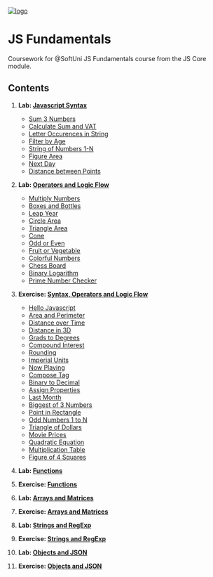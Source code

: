 [![logo](http://innovationstarterbox.bg/wp-content/uploads/2016/05/Softuni_logo_trasparent.png)](http://softuni.org)
# JS Fundamentals
Coursework for @SoftUni JS Fundamentals course from the JS Core module.

## Contents

1. **Lab: [Javascript Syntax](01-lab-intro-to-js)**

    * [Sum 3 Numbers](01-lab-intro-to-js/01-sum-3-numbers.js)
    * [Calculate Sum and VAT](01-lab-intro-to-js/02-calculate-sum-and-vat.js)
    * [Letter Occurences in String](01-lab-intro-to-js/03-letter-occurences-in-string.js)
    * [Filter by Age](01-lab-intro-to-js/04-filter-by-age.js)
    * [String of Numbers 1-N](01-lab-intro-to-js/05-string-of-numbers-1-n.js)
    * [Figure Area](01-lab-intro-to-js/06-figure-area.js)
    * [Next Day](01-lab-intro-to-js/07-next-day.js)
    * [Distance between Points](01-lab-intro-to-js/08-distance-between-points.js)

2. **Lab: [Operators and Logic Flow](02-lab-control-flow-logic)**

    * [Multiply Numbers](02-lab-control-flow-logic/01-multiply-numbers.js)
    * [Boxes and Bottles](02-lab-control-flow-logic/02-boxes-and-bottles.js)
    * [Leap Year](02-lab-control-flow-logic/03-leap-year.js)
    * [Circle Area](02-lab-control-flow-logic/04-circle-area.js)
    * [Triangle Area](02-lab-control-flow-logic/05-triangle-area.js)
    * [Cone](02-lab-control-flow-logic/06-cone.js)
    * [Odd or Even](02-lab-control-flow-logic/07-odd-or-even.js)
    * [Fruit or Vegetable](02-lab-control-flow-logic/08-fruit-or-vegetable.js)
    * [Colorful Numbers](02-lab-control-flow-logic/09-colorful-numbers.js)
    * [Chess Board](02-lab-control-flow-logic/10-chess-board.js)
    * [Binary Logarithm](02-lab-control-flow-logic/11-binary-logarithm.js)
    * [Prime Number Checker](02-lab-control-flow-logic/12-prime-number-checker.js)

3. **Exercise: [Syntax, Operators and Logic Flow](03-expressions-conditionals-loops)**

    * [Hello Javascript](03-expressions-conditionals-loops/01-hello-javascript.js)
    * [Area and Perimeter](03-expressions-conditionals-loops/02-area-and-perimeter.js)
    * [Distance over Time](03-expressions-conditionals-loops/03-distance-over-time.js)
    * [Distance in 3D](03-expressions-conditionals-loops/04-distance-in-3d.js)
    * [Grads to Degrees](03-expressions-conditionals-loops/05-grads-to-radians.js)
    * [Compound Interest](03-expressions-conditionals-loops/06-compound-interest.js)
    * [Rounding](03-expressions-conditionals-loops/07-rounding.js)
    * [Imperial Units](03-expressions-conditionals-loops/08-imperial-units.js)
    * [Now Playing](03-expressions-conditionals-loops/09-now-playing.js)
    * [Compose Tag](03-expressions-conditionals-loops/10-compose-tag.js)
    * [Binary to Decimal](03-expressions-conditionals-loops/11-binary-to-decimal.js)
    * [Assign Properties](03-expressions-conditionals-loops/12-assign-properties.js)
    * [Last Month](03-expressions-conditionals-loops/13-last-month.js)
    * [Biggest of 3 Numbers](03-expressions-conditionals-loops/14-biggest-of-3-numbers.js)
    * [Point in Rectangle](03-expressions-conditionals-loops/15-point-in-rectangle.js)
    * [Odd Numbers 1 to N](03-expressions-conditionals-loops/16-odd-numbers-1-to-n.js)
    * [Triangle of Dollars](03-expressions-conditionals-loops/17-triangle-of-dollars.js)
    * [Movie Prices](03-expressions-conditionals-loops/18-movie-prices.js)
    * [Quadratic Equation](03-expressions-conditionals-loops/19-quadratic-equation.js)
    * [Multiplication Table](03-expressions-conditionals-loops/20-multiplication-table.js)
    * [Figure of 4 Squares](03-expressions-conditionals-loops/21-figure-of-4-squares.js)

4. **Lab: [Functions](04-lab-functions-and-arrow-functions)**
5. **Exercise: [Functions](05-functions-and-arrow-functions)**
6. **Lab: [Arrays and Matrices](06-lab-arrays-and-matrices)**
7. **Exercise: [Arrays and Matrices](07-arrays-and-matrices)**
8. **Lab: [Strings and RegExp](08-lab-strings-and-regex)**
9. **Exercise: [Strings and RegExp](09-strings-and-regex)**
10. **Lab: [Objects and JSON](10-lab-objects-and-assoc-arrays)**
11. **Exercise: [Objects and JSON](11-objects-and-assoc-arrays)**
